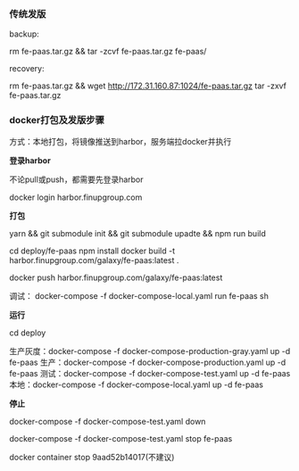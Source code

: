 ### 传统发版

backup:

rm fe-paas.tar.gz && tar -zcvf fe-paas.tar.gz fe-paas/

recovery:

rm fe-paas.tar.gz && wget http://172.31.160.87:1024/fe-paas.tar.gz
tar -zxvf fe-paas.tar.gz


### docker打包及发版步骤

方式：本地打包，将镜像推送到harbor，服务端拉docker并执行

**登录harbor**

不论pull或push，都需要先登录harbor

docker login harbor.finupgroup.com

**打包**

yarn && git submodule init && git submodule upadte && npm run build

cd deploy/fe-paas
npm install
docker build -t harbor.finupgroup.com/galaxy/fe-paas:latest .

docker push harbor.finupgroup.com/galaxy/fe-paas:latest

调试：
docker-compose -f docker-compose-local.yaml run fe-paas sh


**运行**

cd deploy

生产灰度：docker-compose -f docker-compose-production-gray.yaml up -d fe-paas
生产：docker-compose -f docker-compose-production.yaml up -d fe-paas
测试：docker-compose -f docker-compose-test.yaml up -d fe-paas
本地：docker-compose -f docker-compose-local.yaml up -d fe-paas


**停止**

docker-compose -f docker-compose-test.yaml down

docker-compose -f docker-compose-test.yaml stop fe-paas

docker container stop 9aad52b14017(不建议)
